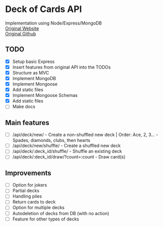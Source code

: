 # Deck of Cards API
Implementation using Node/Express/MongoDB  
[Original Website](deckofcardsapi.com)  
[Original Github](https://github.com/crobertsbmw/deckofcards)

## TODO
- [x] Setup basic Express
- [x] Insert features from original API into the TODOs
- [x] Structure as MVC
- [x] Implement MongoDB
- [x] Implement Mongoose
- [x] Add static files
- [x] Implement Mongoose Schemas
- [x] Add static files
- [ ] Make docs

## Main features
- [ ] /api/deck/new/ - Create a non-shuffled new deck | Order: Ace, 2, 3... - Spades, diamonds, clubs, then hearts
- [ ] /api/deck/new/shuffle/ - Create a shuffled new deck
- [ ] /api/deck/:deck_id/shuffle/ - Shuffle an existing deck
- [ ] /api/deck/:deck_id/draw/?count=:count - Draw card(s)

## Improvements
- [ ] Option for jokers
- [ ] Partial decks
- [ ] Handling piles
- [ ] Return cards to deck
- [ ] Option for multiple decks
- [ ] Autodeletion of decks from DB (with no action)
- [ ] Feature for other types of decks